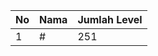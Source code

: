 | No | Nama            | Jumlah Level |
|----|-----------------|--------------|
| 1  | #    |    251        |
